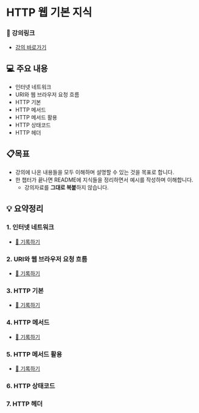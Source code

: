 # HTTP 웹 기본 지식

### 🎥 강의링크

- [강의 바로가기](https://www.inflearn.com/course/http-%EC%9B%B9-%EB%84%A4%ED%8A%B8%EC%9B%8C%ED%81%AC)

## 💻 주요 내용
- 인터넷 네트워크
- URI와 웹 브라우저 요청 흐름
- HTTP 기본
- HTTP 메서드
- HTTP 메서드 활용
- HTTP 상태코드
- HTTP 헤더

## 📋목표
- 강의에 나온 내용들을 모두 이해하며 설명할 수 있는 것을 목표로 합니다.
- 한 챕터가 끝나면 README에 지식들을 정리하면서 예시를 작성하며 이해합니다.
    - 강의자료를 **그대로 복붙**하지 않습니다.


## 💡 요약정리

###  1. 인터넷 네트워크
- [📝 기록하기](1.인터넷%20네트워크/기록하기.md)

###  2. URI와 웹 브라우저 요청 흐름
- [📝 기록하기](2.URI와%20웹%20브라우저%20요청%20흐름/기록하기.md)

###  3. HTTP 기본
- [📝 기록하기](3.HTTP%20기본/기록하기.md)

###  4. HTTP 메서드
- [📝 기록하기](4.HTTP%20메서드/기록하기.md)

###  5. HTTP 메서드 활용
- [📝 기록하기](5.HTTP%20메서드%20활용/기록하기.md)

###  6. HTTP 상태코드


###  7. HTTP 헤더

